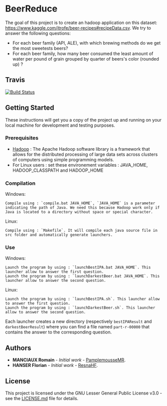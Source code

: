 # BeerReduce

The goal of this project is to create an hadoop application on this dataset: https://www.kaggle.com/jtrofe/beer-recipes#recipeData.csv.
We try to answer the following questions:
- For each beer family (API, ALE), with which brewing methods do we get the most sweetests beers?
- For each beer family, how many beer consumed the least amount of water per pound of grain grouped by quarter of beers's color (rounded up) ?

## Travis

[![Build Status](https://travis-ci.com/PamplemousseMR/BeerReduce.svg?branch=master)](https://travis-ci.com/PamplemousseMR/BeerReduce)

## Getting Started

These instructions will get you a copy of the project up and running on your local machine for development and testing purposes.

### Prerequisites

- [Hadoop](https://hadoop.apache.org/) : The Apache Hadoop software library is a framework that allows for the distributed processing of large data sets across clusters of computers using simple programming models.
- For Linux users : set these environement variables : JAVA_HOME, HADOOP_CLASSPATH and HADOOP_HOME

### Compilation

Windows:

	Compile using : `compile.bat JAVA_HOME`, `JAVA_HOME` is a parameter indicating the path of Java. We need this because Hadoop work only if Java is located to a directory without space or special character.

Linux:

	Compile using : `Makefile`. It will compile each java source file in src folder and automatically generate launchers.

### Use

Windows:

	Launch the program by using : `launchBestIPA.bat JAVA_HOME`. This launcher allow to answer the first question.
	Launch the program by using : `launchDarkestBeer.bat JAVA_HOME`. This launcher allow to answer the second question.

Linux:

	Launch the program by using : `launchBestIPA.sh`. This launcher allow to answer the first question.
	Launch the program by using : `launchDarkestBeer.sh`. This launcher allow to answer the second question.

Each launcher creates a new directory (respectively `bestIPAResult` and `darkestBeerResult`) where you can find a file named `part-r-00000` that contains the answer to the corresponding question.

## Authors

* **MANCIAUX Romain** - *Initial work* - [PamplemousseMR](https://github.com/PamplemousseMR).
* **HANSER Florian** - *Initial work* - [ResnaHF](https://github.com/ResnaHF).

## License

This project is licensed under the GNU Lesser General Public License v3.0 - see the [LICENSE.md](LICENSE.md) file for details.